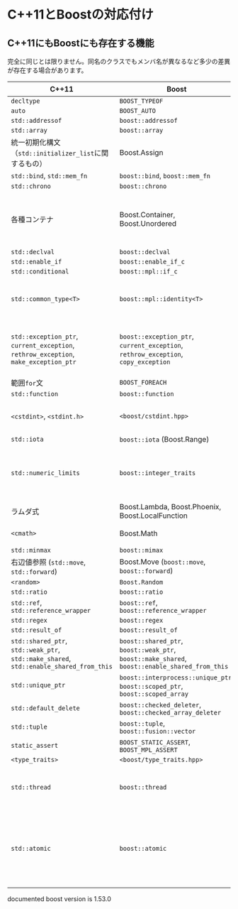 # C++11とBoostの対応付け

## C++11にもBoostにも存在する機能

完全に同じとは限りません。同名のクラスでもメンバ名が異なるなど多少の差異が存在する場合があります。


| C++11         | Boost | 備考 |
|---------------|-------------------------|-----|
| `decltype` | `BOOST_TYPEOF` | |
| `auto`     | `BOOST_AUTO`   | |
| `std::addressof` | `boost::addressof` |
| `std::array` | `boost::array` |
| 統一初期化構文（`std::initializer_list`に関するもの） | Boost.Assign | |
| `std::bind`, `std::mem_fn` | `boost::bind`, `boost::mem_fn` | |
| `std::chrono` | `boost::chrono` | |
| 各種コンテナ | Boost.Container, Boost.Unordered | C++11に`flat_map`/`flat_set`は存在しません。<br/> Unorderedのハッシュ関数の定義方法が異なります。 |
| `std::declval` | `boost::declval` | |
| `std::enable_if` | `boost::enable_if_c` | |
| `std::conditional` | `boost::mpl::if_c` | |
| `std::common_type<T>` | `boost::mpl::identity<T>` | `std::common_type`でテンプレート引数を1つだけ指定したものは`identity`と同じ効果を持ちます。 |
| `std::exception_ptr`, `current_exception`, `rethrow_exception`, `make_exception_ptr` | `boost::exception_ptr`, `current_exception`, `rethrow_exception`, `copy_exception` | C++11は完全な例外伝播が可能なため、`enable_current_exception`, `unknown_exception`相当は不要になりました。 |
| 範囲`for`文 | `BOOST_FOREACH` | |
| `std::function` | `boost::function` | |
| `<cstdint>`, `<stdint.h>` | `<boost/cstdint.hpp>` | Boostには`intptr_t`/`uintptr_t`など一部存在しません |
| `std::iota` | `boost::iota` (Boost.Range) | |
| `std::numeric_limits` | `boost::integer_traits` | C++11の`numeric_limits`はメンバが軒並み`constexpr`化されており、コンパイル時定数として利用可能です。 |
| ラムダ式      | Boost.Lambda, Boost.Phoenix, Boost.LocalFunction | |
| `<cmath>`     | Boost.Math     | C99で追加された関数が両者に存在します。 |
| `std::minmax` | `boost::mimax` | |
| 右辺値参照 (`std::move`, `std::forward`) | Boost.Move (`boost::move`, `boost::forward`) | |
| `<random>` | `Boost.Random` | |
| `std::ratio` | `boost::ratio` | |
| `std::ref`, `std::reference_wrapper` | `boost::ref`, `boost::reference_wrapper` | |
| `std::regex` | `boost::regex` | |
| `std::result_of` | `boost::result_of` | |
| `std::shared_ptr`, `std::weak_ptr`, `std::make_shared`, `std::enable_shared_from_this` | `boost::shared_ptr`, `boost::weak_ptr`, `boost::make_shared`, `boost::enable_shared_from_this` | |
| `std::unique_ptr` | `boost::interprocess::unique_ptr`, `boost::scoped_ptr`, `boost::scoped_array` | |
| `std::default_delete` | `boost::checked_deleter`, `boost::checked_array_deleter` | |
| `std::tuple` | `boost::tuple`, `boost::fusion::vector` | |
| `static_assert` | `BOOST_STATIC_ASSERT`, `BOOST_MPL_ASSERT` | |
| `<type_traits>` | `<boost/type_traits.hpp>` | |
| `std::thread` | `boost::thread` | [threadのdetachとデストラクタ](http://d.hatena.ne.jp/yohhoy/20120206/p1)[C++11とBoost.ThreadのMutex/Lock比較表](http://d.hatena.ne.jp/yohhoy/20120427/p1) |
| `std::atomic` | `boost::atomic` | `kill_dependency()`と、フリー関数版のアトミック操作はない。前者はコンパイラが特殊処理を行う必要があるため。後者はCとの互換性のための機能であるため。 |


documented boost version is 1.53.0
